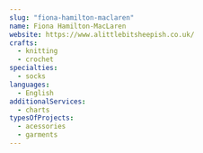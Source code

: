 ```yaml
---
slug: "fiona-hamilton-maclaren"
name: Fiona Hamilton-MacLaren
website: https://www.alittlebitsheepish.co.uk/
crafts:
  - knitting
  - crochet
specialties:
  - socks
languages:
  - English
additionalServices:
  - charts
typesOfProjects:
  - acessories
  - garments
---
```

